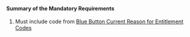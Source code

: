 #### Summary of the Mandatory Requirements

1.  Must include code from [Blue Button Current Reason for Entitlement Codes](ValueSet-crec.html)